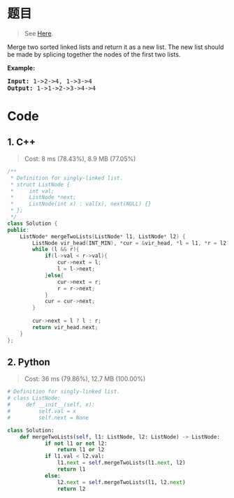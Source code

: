 # 题目
> See [Here](https://leetcode.com/problems/merge-two-sorted-lists/).
<div><p>Merge two sorted linked lists and return it as a new list. The new list should be made by splicing together the nodes of the first two lists.</p>

<p><b>Example:</b>
</p><pre><b>Input:</b> 1-&gt;2-&gt;4, 1-&gt;3-&gt;4
<b>Output:</b> 1-&gt;1-&gt;2-&gt;3-&gt;4-&gt;4
</pre>
<p></p></div>

# Code
## 1. C++
> Cost: 8 ms (78.43%), 8.9 MB (77.05%)
```C++
/**
 * Definition for singly-linked list.
 * struct ListNode {
 *     int val;
 *     ListNode *next;
 *     ListNode(int x) : val(x), next(NULL) {}
 * };
 */
class Solution {
public:
    ListNode* mergeTwoLists(ListNode* l1, ListNode* l2) {
        ListNode vir_head(INT_MIN), *cur = &vir_head, *l = l1, *r = l2;
        while (l && r){
            if(l->val < r->val){
                cur->next = l;
                l = l->next;
            }else{
                cur->next = r;
                r = r->next;
            }
            cur = cur->next;
        }
        
        cur->next = l ? l : r;
        return vir_head.next;
    }
};
```
## 2. Python
> Cost: 36 ms (79.86%), 12.7 MB (100.00%)
```python
# Definition for singly-linked list.
# class ListNode:
#     def __init__(self, x):
#         self.val = x
#         self.next = None

class Solution:
    def mergeTwoLists(self, l1: ListNode, l2: ListNode) -> ListNode:
            if not l1 or not l2:
                return l1 or l2
            if l1.val < l2.val:
                l1.next = self.mergeTwoLists(l1.next, l2)
                return l1
            else:
                l2.next = self.mergeTwoLists(l1, l2.next)
                return l2
```
